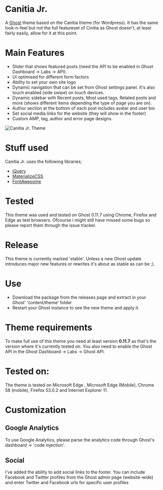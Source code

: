 # Canitia Jr.

A [Ghost](http://github.com/tryghost/ghost/) theme based on the Canitia theme (for Wordpress). It has the same look-n-feel but not the full featureset of Cinitia as Ghost doesn't, at least fairly easily, allow for it at this point.

# Main Features
- Slider that shows featured posts (need the API to be enabled in Ghost Dashboard -> Labs -> API).
- UI optimised for different form factors
- Ability to set your own site logo
- Dynamic navigation that can be set from Ghost settings panel. It's also touch enabled (side swipe) on touch devices.
- Dynamic sidebar with Recent posts, Most used tags, Related posts and more (shows different items depending the type of page you are on).
- Author section at the bottom of each post includes avatar and user bio
- Set social media links for the website (they will show in the footer)
- Custom AMP, tag, author and error page designs.

![Canitia Jr. Theme](https://github.com/boumannm/canitia-jr/blob/master/canitiajr.png)

# Stuff used
Canitia Jr. uses the following libraries;
- [jQuery](https://github.com/jquery/jquery)
- [MaterializeCSS](https://materializecss.com)
- [FontAwesome](http://www.fontawesome.com/)

# Tested
This theme was used and tested on Ghost 0.11.7 using Chrome, Firefox and Edge as test browsers. Ofcourse i might still have missed some bugs so please report them through the issue tracker. 

# Release
This theme is currently marked 'stable'. Unless a new Ghost update introduces major new features or rewrites it's about as stable as can be ;).

# Use
- Download the package from the releases page and extract in your Ghost' 'content/theme' folder
- Restart your Ghost instance to see the new theme and apply it.

# Theme requirements
To make full use of this theme you need at least version **0.11.7** as that's the version where it's currently tested on. You also need to enable the Ghost API in the Ghost Dashboard -> Labs -> Ghost API.

# Tested on:
The theme is tested on Microsoft Edge <Creators Update>, Microsoft Edge <Creators Update> (Mobile), Chrome 58 (mobile), Firefox 53.0.2 and Internet Explorer 11.

# Customization

## Google Analytics
To use Google Analytics, please parse the analytics code through Ghost's dashboard -> 'code injection'.

## Social
I've added the ability to add social links to the footer. You can include Facebook and Twitter profiles from the Ghost admin page (website-wide) and enter Twitter and Facebook urls for specific user profiles
